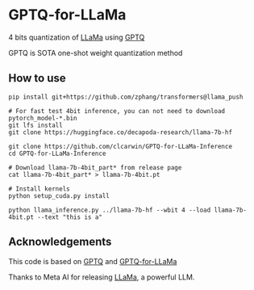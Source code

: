 # GPTQ-for-LLaMa
4 bits quantization of [LLaMa](https://arxiv.org/abs/2302.13971) using [GPTQ](https://arxiv.org/abs/2210.17323)

GPTQ is SOTA one-shot weight quantization method

## How to use
```
pip install git+https://github.com/zphang/transformers@llama_push

# For fast test 4bit inference, you can not need to download pytorch_model-*.bin
git lfs install
git clone https://huggingface.co/decapoda-research/llama-7b-hf

git clone https://github.com/clcarwin/GPTQ-for-LLaMa-Inference
cd GPTQ-for-LLaMa-Inference

# Download llama-7b-4bit_part* from release page
cat llama-7b-4bit_part* > llama-7b-4bit.pt

# Install kernels
python setup_cuda.py install

python llama_inference.py ../llama-7b-hf --wbit 4 --load llama-7b-4bit.pt --text "this is a"
```


## Acknowledgements
This code is based on [GPTQ](https://github.com/IST-DASLab/gptq) and [GPTQ-for-LLaMa](https://github.com/qwopqwop200/GPTQ-for-LLaMa)

Thanks to Meta AI for releasing [LLaMa](https://arxiv.org/abs/2302.13971), a powerful LLM.
